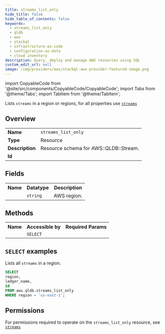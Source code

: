 ```yaml
---
title: streams_list_only
hide_title: false
hide_table_of_contents: false
keywords:
  - streams_list_only
  - qldb
  - aws
  - stackql
  - infrastructure-as-code
  - configuration-as-data
  - cloud inventory
description: Query, deploy and manage AWS resources using SQL
custom_edit_url: null
image: /img/providers/aws/stackql-aws-provider-featured-image.png
---
```


import CopyableCode from '@site/src/components/CopyableCode/CopyableCode';
import Tabs from '@theme/Tabs';
import TabItem from '@theme/TabItem';

Lists <code>streams</code> in a region or regions, for all properties use <a href="/providers/aws/serviceName/streams/"><code>streams</code></a>

## Overview
<table><tbody>
<tr><td><b>Name</b></td><td><code>streams_list_only</code></td></tr>
<tr><td><b>Type</b></td><td>Resource</td></tr>
<tr><td><b>Description</b></td><td>Resource schema for AWS::QLDB::Stream.</td></tr>
<tr><td><b>Id</b></td><td><CopyableCode code="aws.qldb.streams_list_only" /></td></tr>
</tbody></table>

## Fields
<table><tbody><tr><th>Name</th><th>Datatype</th><th>Description</th></tr><tr><td><CopyableCode code="region" /></td><td><code>string</code></td><td>AWS region.</td></tr>
</tbody></table>

## Methods

<table><tbody>
  <tr>
    <th>Name</th>
    <th>Accessible by</th>
    <th>Required Params</th>
  </tr>
  <tr>
    <td><CopyableCode code="list_resources" /></td>
    <td><code>SELECT</code></td>
    <td><CopyableCode code="region" /></td>
  </tr>
</tbody></table>

## `SELECT` examples
Lists all <code>streams</code> in a region.
```sql
SELECT
region,
ledger_name,
id
FROM aws.qldb.streams_list_only
WHERE region = 'us-east-1';
```


## Permissions

For permissions required to operate on the <code>streams_list_only</code> resource, see <a href="/providers/aws/qldb/streams/#permissions"><code>streams</code></a>

